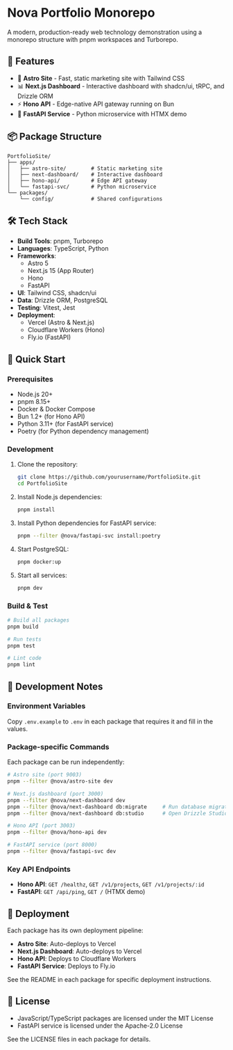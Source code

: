 # Nova Portfolio Monorepo

A modern, production-ready web technology demonstration using a monorepo structure with pnpm workspaces and Turborepo.

## 🌟 Features

- 🚀 **Astro Site** - Fast, static marketing site with Tailwind CSS
- 📊 **Next.js Dashboard** - Interactive dashboard with shadcn/ui, tRPC, and Drizzle ORM
- ⚡ **Hono API** - Edge-native API gateway running on Bun
- 🐍 **FastAPI Service** - Python microservice with HTMX demo

## 📦 Package Structure

```
PortfolioSite/
├── apps/
│   ├── astro-site/        # Static marketing site
│   ├── next-dashboard/    # Interactive dashboard
│   ├── hono-api/          # Edge API gateway
│   └── fastapi-svc/       # Python microservice
└── packages/
    └── config/            # Shared configurations
```

## 🛠 Tech Stack

- **Build Tools**: pnpm, Turborepo
- **Languages**: TypeScript, Python
- **Frameworks**:
  - Astro 5
  - Next.js 15 (App Router)
  - Hono
  - FastAPI
- **UI**: Tailwind CSS, shadcn/ui
- **Data**: Drizzle ORM, PostgreSQL
- **Testing**: Vitest, Jest
- **Deployment**:
  - Vercel (Astro & Next.js)
  - Cloudflare Workers (Hono)
  - Fly.io (FastAPI)

## 🚀 Quick Start

### Prerequisites

- Node.js 20+
- pnpm 8.15+
- Docker & Docker Compose
- Bun 1.2+ (for Hono API)
- Python 3.11+ (for FastAPI service)
- Poetry (for Python dependency management)

### Development

1. Clone the repository:

   ```bash
   git clone https://github.com/yourusername/PortfolioSite.git
   cd PortfolioSite
   ```

2. Install Node.js dependencies:

   ```bash
   pnpm install
   ```

3. Install Python dependencies for FastAPI service:

   ```bash
   pnpm --filter @nova/fastapi-svc install:poetry
   ```

4. Start PostgreSQL:

   ```bash
   pnpm docker:up
   ```

5. Start all services:
   ```bash
   pnpm dev
   ```

### Build & Test

```bash
# Build all packages
pnpm build

# Run tests
pnpm test

# Lint code
pnpm lint
```

## 📝 Development Notes

### Environment Variables

Copy `.env.example` to `.env` in each package that requires it and fill in the values.

### Package-specific Commands

Each package can be run independently:

```bash
# Astro site (port 9003)
pnpm --filter @nova/astro-site dev

# Next.js dashboard (port 3000)
pnpm --filter @nova/next-dashboard dev
pnpm --filter @nova/next-dashboard db:migrate     # Run database migrations
pnpm --filter @nova/next-dashboard db:studio      # Open Drizzle Studio

# Hono API (port 3003)
pnpm --filter @nova/hono-api dev

# FastAPI service (port 8000)
pnpm --filter @nova/fastapi-svc dev
```

### Key API Endpoints

- **Hono API**: `GET /healthz`, `GET /v1/projects`, `GET /v1/projects/:id`
- **FastAPI**: `GET /api/ping`, `GET /` (HTMX demo)

## 🚢 Deployment

Each package has its own deployment pipeline:

- **Astro Site**: Auto-deploys to Vercel
- **Next.js Dashboard**: Auto-deploys to Vercel
- **Hono API**: Deploys to Cloudflare Workers
- **FastAPI Service**: Deploys to Fly.io

See the README in each package for specific deployment instructions.

## 📄 License

- JavaScript/TypeScript packages are licensed under the MIT License
- FastAPI service is licensed under the Apache-2.0 License

See the LICENSE files in each package for details.
